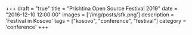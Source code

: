 +++
draft = "true"
title = "Prishtina Open Source Festival 2019"
date = "2016-12-10 12:00:00"
images = ['/img/posts/sfk.png']
description = 'Festival in Kosovo'
tags = ["kosovo", "conference", "festival"]
category = 'conference'
+++
